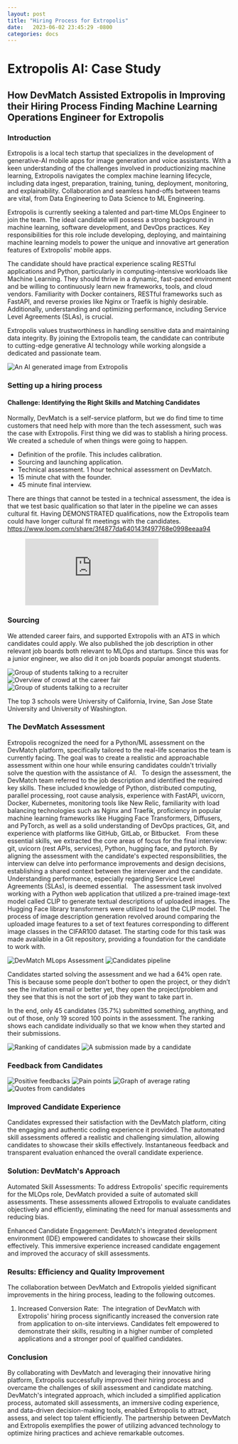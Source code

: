 ```yaml
---
layout: post
title: "Hiring Process for Extropolis"
date:   2023-06-02 23:45:29 -0800
categories: docs
---
```


# Extropolis AI: Case Study
## How DevMatch Assisted Extropolis in Improving their Hiring Process Finding Machine Learning Operations Engineer for Extropolis 

### Introduction
Extropolis is a local tech startup that specializes in the development of generative-AI mobile apps for image generation and voice assistants. With a keen understanding of the challenges involved in productionizing machine learning, Extropolis navigates the complex machine learning lifecycle, including data ingest, preparation, training, tuning, deployment, monitoring, and explainability. Collaboration and seamless hand-offs between teams are vital, from Data Engineering to Data Science to ML Engineering.   

Extropolis is currently seeking a talented and part-time MLOps Engineer to join the team. The ideal candidate will possess a strong background in machine learning, software development, and DevOps practices. Key responsibilities for this role include developing, deploying, and maintaining machine learning models to power the unique and innovative art generation features of Extropolis' mobile apps. 

The candidate should have practical experience scaling RESTful applications and Python, particularly in computing-intensive workloads like Machine Learning. They should thrive in a dynamic, fast-paced environment and be willing to continuously learn new frameworks, tools, and cloud vendors. Familiarity with Docker containers, RESTful frameworks such as FastAPI, and reverse proxies like Nginx or Traefik is highly desirable. Additionally, understanding and optimizing performance, including Service Level Agreements (SLAs), is crucial. 

Extropolis values trustworthiness in handling sensitive data and maintaining data integrity. By joining the Extropolis team, the candidate can contribute to cutting-edge generative AI technology while working alongside a dedicated and passionate team. 

![An AI generated image from Extropolis](/images/extropolis-case-study/extropolis-intro-image.png)

### Setting up a hiring process
#### Challenge: Identifying the Right Skills and Matching Candidates 

Normally, DevMatch is a self-service platform, but we do find time to time customers that need help with more than the tech assessment, such was the case with Extropolis. First thing we did was to stablish a hiring process. We created a schedule of when things were going to happen.

* Definition of the profile. This includes calibration.
* Sourcing and launching application.
* Technical assessment. 1 hour technical assessment on DevMatch.
* 15 minute chat with the founder.
* 45 minute final interview.

There are things that cannot be tested in a technical assessment, the idea is that we test basic qualification so that later in the pipeline we can asses cultural fit. Having DEMONSTRATED qualifications, now the Extropolis team could have longer cultural fit meetings with the candidates.
https://www.loom.com/share/3f4877da640143f497768e0998eeaa94

<figure class="video_container">
  <iframe src="https://www.loom.com/embed/3f4877da640143f497768e0998eeaa94" frameborder="0" allowfullscreen="true"> </iframe>
</figure>

### Sourcing
We attended career fairs, and supported Extropolis with an ATS in which candidates could apply. We also published the job description in other relevant job boards both relevant to MLOps and startups. Since this was for a junior engineer, we also did it on job boards popular amongst students.

![Group of students talking to a recruiter](/images/extropolis-case-study/career-fair1.png)
![Overview of crowd at the career fair](/images/extropolis-case-study/career-fair2.png)
![Group of students talking to a recruiter](/images/extropolis-case-study/career-fair3.png)

The top 3 schools were University of California, Irvine, San Jose State University and University of Washington.  

### The DevMatch Assessment
Extropolis recognized the need for a Python/ML assessment on the DevMatch platform, specifically tailored to the real-life scenarios the team is currently facing. The goal was to create a realistic and approachable assessment within one hour while ensuring candidates couldn't trivially solve the question with the assistance of AI.
 
To design the assessment, the DevMatch team referred to the job description and identified the required key skills. These included knowledge of Python, distributed computing, parallel processing, root cause analysis, experience with FastAPI, uvicorn, Docker, Kubernetes, monitoring tools like New Relic, familiarity with load balancing technologies such as Nginx and Traefik, proficiency in popular machine learning frameworks like Hugging Face Transformers, Diffusers, and PyTorch, as well as a solid understanding of DevOps practices, Git, and experience with platforms like GitHub, GitLab, or Bitbucket.
 
From these essential skills, we extracted the core areas of focus for the final interview: git, uvicorn (rest APIs, services), Python, hugging face, and pytorch. By aligning the assessment with the candidate's expected responsibilities, the interview can delve into performance improvements and design decisions, establishing a shared context between the interviewer and the candidate. Understanding performance, especially regarding Service Level Agreements (SLAs), is deemed essential.
 
The assessment task involved working with a Python web application that utilized a pre-trained image-text model called CLIP to generate textual descriptions of uploaded images. The Hugging Face library transformers were utilized to load the CLIP model. The process of image description generation revolved around comparing the uploaded image features to a set of text features corresponding to different image classes in the CIFAR100 dataset. The starting code for this task was made available in a Git repository, providing a foundation for the candidate to work with.

![DevMatch MLops Assessment](/images/extropolis-case-study/assessment.png)
![Candidates pipeline](/images/extropolis-case-study/pipeline.png)

Candidates started solving the assessment and we had a 64% open rate. This is because some people don’t bother to open the project, or they didn’t see the invitation email or better yet, they open the project/problem and they see that this is not the sort of job they want to take part in.

In the end, only 45 candidates (35.7%) submitted something, anything, and out of those, only 19 scored 100 points in the assessment.
The ranking shows each candidate individually so that we know when they started and their submissions.

![Ranking of candidates](/images/extropolis-case-study/ranking.png)
![A submission made by a candidate](/images/extropolis-case-study/candidate-submission.png)

### Feedback from Candidates
![Positive feedbacks](/images/extropolis-case-study/positive-feedback.png)
![Pain points](/images/extropolis-case-study/pain-point.png)
![Graph of average rating](/images/extropolis-case-study/average-rating.png)
![Quotes from candidates](/images/extropolis-case-study/testimonials.png)

### Improved Candidate Experience
Candidates expressed their satisfaction with the DevMatch platform, citing the engaging and authentic coding experience it provided. The automated skill assessments offered a realistic and challenging simulation, allowing candidates to showcase their skills effectively. Instantaneous feedback and transparent evaluation enhanced the overall candidate experience.

### Solution: DevMatch's Approach
Automated Skill Assessments: To address Extropolis' specific requirements for the MLOps role, DevMatch provided a suite of automated skill assessments. These assessments allowed Extropolis to evaluate candidates objectively and efficiently, eliminating the need for manual assessments and reducing bias.

Enhanced Candidate Engagement: DevMatch's integrated development environment (IDE) empowered candidates to showcase their skills effectively. This immersive experience increased candidate engagement and improved the accuracy of skill assessments.

### Results: Efficiency and Quality Improvement
The collaboration between DevMatch and Extropolis yielded significant improvements in the hiring process, leading to the following outcomes.

[comment]: <> (There should be a list of outcomes but there is currently only one right now.)

1. Increased Conversion Rate:  The integration of DevMatch with Extropolis' hiring process significantly increased the conversion rate from application to on-site interviews. Candidates felt empowered to demonstrate their skills, resulting in a higher number of completed applications and a stronger pool of qualified candidates.

### Conclusion
By collaborating with DevMatch and leveraging their innovative hiring platform, Extropolis successfully improved their hiring process and overcame the challenges of skill assessment and candidate matching. DevMatch's integrated approach, which included a simplified application process, automated skill assessments, an immersive coding experience, and data-driven decision-making tools, enabled Extropolis to attract, assess, and select top talent efficiently. The partnership between DevMatch and Extropolis exemplifies the power of utilizing advanced technology to optimize hiring practices and achieve remarkable outcomes.